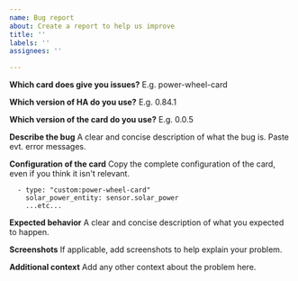 ```yaml
---
name: Bug report
about: Create a report to help us improve
title: ''
labels: ''
assignees: ''

---
```


**Which card does give you issues?**
E.g. power-wheel-card

**Which version of HA do you use?**
E.g. 0.84.1

**Which version of the card do you use?**
E.g. 0.0.5

**Describe the bug**
A clear and concise description of what the bug is. Paste evt. error messages.

**Configuration of the card**
Copy the complete configuration of the card, even if you think it isn't relevant.
```
  - type: "custom:power-wheel-card"
    solar_power_entity: sensor.solar_power
    ...etc...
```

**Expected behavior**
A clear and concise description of what you expected to happen.

**Screenshots**
If applicable, add screenshots to help explain your problem.

**Additional context**
Add any other context about the problem here.
